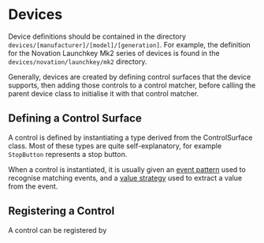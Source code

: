 
# Devices

Device definitions should be contained in the directory
`devices/[manufacturer]/[model]/[generation]`. For example, the definition for
the Novation Launchkey Mk2 series of devices is found in the
`devices/novation/launchkey/mk2` directory.

Generally, devices are created by defining control surfaces that the device
supports, then adding those controls to a control matcher, before calling the
parent device class to initialise it with that control matcher.

## Defining a Control Surface

A control is defined by instantiating a type derived from the ControlSurface
class. Most of these types are quite self-explanatory, for example `StopButton`
represents a stop button.

When a control is instantiated, it is usually given an
[event pattern](eventpattern.md) used to recognise matching events, and a 
[value strategy](valuestrategy.md) used to extract a value from the event.

## Registering a Control

A control can be registered by 
